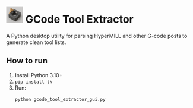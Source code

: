 # <img src="Tool Icon.png" width="45" height="45" />  GCode Tool Extractor
A Python desktop utility for parsing HyperMILL and other G-code posts to generate clean tool lists.

## How to run
1. Install Python 3.10+
2. `pip install tk`
3. Run:
   ```bash
   python gcode_tool_extractor_gui.py
